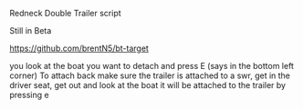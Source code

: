 Redneck Double Trailer script

Still in Beta

https://github.com/brentN5/bt-target


you look at the boat you want to detach and press E (says in the bottom left corner)
To attach back make sure the trailer is attached to a swr, get in the driver seat, get out and look at the boat
it will be attached to the trailer
by pressing e
